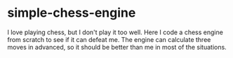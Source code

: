 # simple-chess-engine
I love playing chess, but I don't play it too well. Here I code a chess engine from scratch to see if it can defeat me. The engine can calculate three moves in advanced, so it should be better than me in most of the situations.
